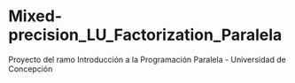 # Mixed-precision_LU_Factorization_Paralela
Proyecto del ramo Introducción a la Programación Paralela - Universidad de Concepción
